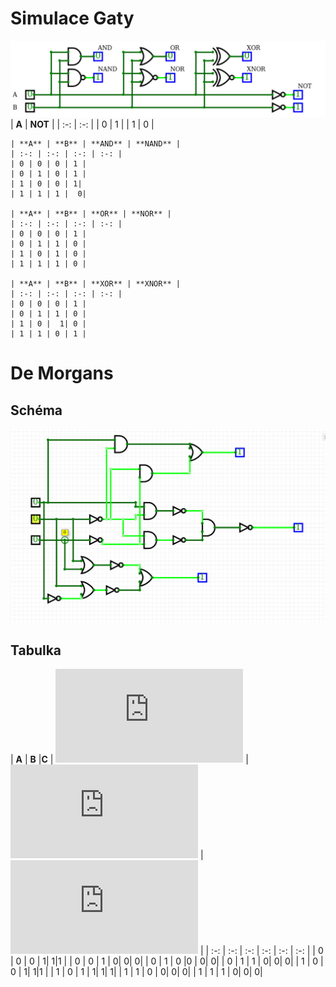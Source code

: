 # Simulace Gaty 
![Schema2](Schema1.png)
| **A** | **NOT** |
    | :-: | :-: |
    | 0 | 1 |
    | 1 | 0 |

    | **A** | **B** | **AND** | **NAND** |
    | :-: | :-: | :-: | :-: |
    | 0 | 0 | 0 | 1 |
    | 0 | 1 | 0 | 1 |
    | 1 | 0 | 0 | 1|
    | 1 | 1 | 1 |  0|

    | **A** | **B** | **OR** | **NOR** |
    | :-: | :-: | :-: | :-: |
    | 0 | 0 | 0 | 1 |
    | 0 | 1 | 1 | 0 |
    | 1 | 0 | 1 | 0 |
    | 1 | 1 | 1 | 0 |

    | **A** | **B** | **XOR** | **XNOR** |
    | :-: | :-: | :-: | :-: |
    | 0 | 0 | 0 | 1 |
    | 0 | 1 | 1 | 0 |
    | 1 | 0 |  1| 0 |
    | 1 | 1 | 0 | 1 |

# De Morgans 

## Schéma
![Schema2](Schema2.png)

## Tabulka

 | **A** | **B** |**C** | ![equation](https://latex.codecogs.com/gif.latex?f) | ![equation](https://latex.codecogs.com/gif.latex?f_%7BAND%7D) | ![equation](https://latex.codecogs.com/gif.latex?f_%7BOR%7D) |
    | :-: | :-: | :-: | :-: | :-: | :-: |
    | 0 | 0 | 0 | 1| 1|1 |
    | 0 | 0 | 1 | 0| 0| 0|
    | 0 | 1 | 0 |0 | 0| 0|
    | 0 | 1 | 1 | 0| 0| 0|
    | 1 | 0 | 0 | 1| 1|1 |
    | 1 | 0 | 1 | 1| 1| 1|
    | 1 | 1 | 0 | 0| 0| 0|
    | 1 | 1 | 1 | 0| 0| 0|
